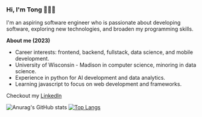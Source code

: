 ### Hi, I'm Tong 👋👨‍💻

I'm an aspiring software engineer who is passionate about developing software, exploring new technologies, and broaden my programming skills.

**About me (2023)**
* Career interests: frontend, backend, fullstack, data science, and mobile development. 
* University of Wisconsin - Madison in computer science, minoring in data science.
* Experience in python for AI development and data analytics. 
* Learning javascript to focus on web development and frameworks.

Checkout my [LinkedIn](https://www.linkedin.com/in/tongyang20/) 


![Anurag's GitHub stats](https://github-readme-stats.vercel.app/api?username=TongYang-tech&show_icons=true&theme=tokyonight)
[![Top Langs](https://github-readme-stats.vercel.app/api/top-langs/?username=TongYang-tech&hide_progress=true&theme=tokyonight)](https://github.com/anuraghazra/github-readme-stats)

